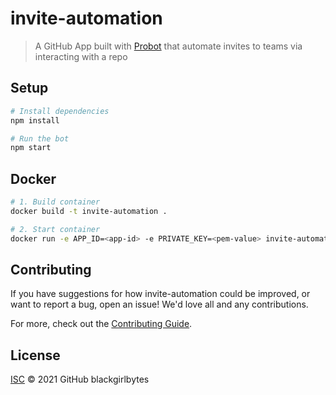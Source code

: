 # invite-automation

> A GitHub App built with [Probot](https://github.com/probot/probot) that automate invites to teams via interacting with a repo

## Setup

```sh
# Install dependencies
npm install

# Run the bot
npm start
```

## Docker

```sh
# 1. Build container
docker build -t invite-automation .

# 2. Start container
docker run -e APP_ID=<app-id> -e PRIVATE_KEY=<pem-value> invite-automation
```

## Contributing

If you have suggestions for how invite-automation could be improved, or want to report a bug, open an issue! We'd love all and any contributions.

For more, check out the [Contributing Guide](CONTRIBUTING.md).

## License

[ISC](LICENSE) © 2021 GitHub blackgirlbytes
